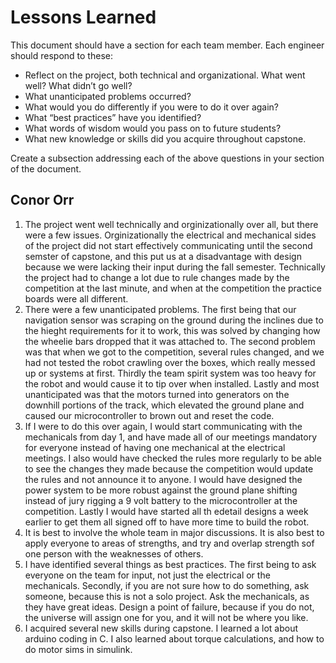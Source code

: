 # Lessons Learned

This document should have a section for each team member. Each engineer should respond to these:

- Reflect on the project, both technical and organizational. What went well? What didn’t go well? 
- What unanticipated problems occurred? 
- What would you do differently if you were to do it over again? 
- What “best practices” have you identified? 
- What words of wisdom would you pass on to future students?
- What new knowledge or skills did you acquire throughout capstone.

Create a subsection addressing each of the above questions in your section of the document. 

## Conor Orr

1. The project went well technically and orginizationally over all, but there were a few issues. Orginizationally the electrical and mechanical sides of the project did not start effectively communicating until the second semster of capstone, and this put us at a disadvantage with design because we were lacking their input during the fall semester. Technically the project had to change a lot due to rule changes made by the competition at the last minute, and when at the competition the practice boards were all different.
2. There were a few unanticipated problems. The first being that our navigation sensor was scraping on the ground during the inclines due to the hieght requirements for it to work, this was solved by changing how the wheelie bars dropped that it was attached to. The second problem was that when we got to the competition, several rules changed, and we had not tested the robot crawling over the boxes, which really messed up or systems at first. Thirdly the team spirit system was too heavy for the robot and would cause it to tip over when installed. Lastly and most unanticipated was that the motors turned into generators on the downhill portions of the track, which elevated the ground plane and caused our microcontroller to brown out and reset the code.
3. If I were to do this over again, I would start communicating with the mechanicals from day 1, and have made all of our meetings mandatory for everyone instead of having one mechanical at the electrical meetings. I also would have checked the rules more regularly to be able to see the changes they made because the competition would update the rules and not announce it to anyone. I would have designed the power system to be more robust against the ground plane shifting instead of jury rigging a 9 volt battery to the microcontroller at the competition. Lastly I would have started all th edetail designs a week earlier to get them all signed off to have more time to build the robot.
4. It is best to involve the whole team in major discussions. It is also best to apply everyone to areas of strengths, and try and overlap strength sof one person with the weaknesses of others.
5. I have identified several things as best practices. The first being to ask everyone on the team for input, not just the electrical or the mechanicals. Secondly, if you are not sure how to do something, ask someone, because this is not a solo project. Ask the mechanicals, as they have great ideas. Design a point of failure, because if you do not, the universe will assign one for you, and it will not be where you like.
6. I acquired several new skills during capstone. I learned a lot about arduino coding in C. I also learned about torque calculations, and how to do motor sims in simulink. 

